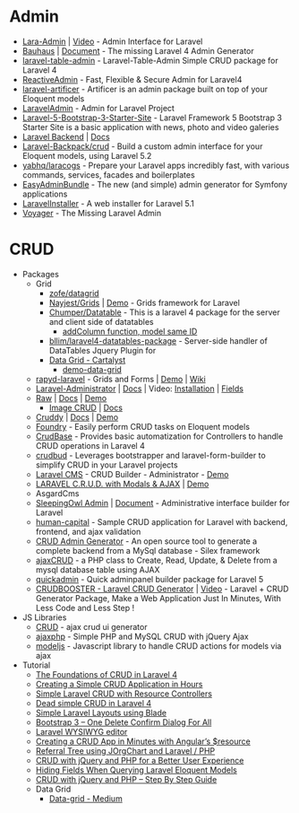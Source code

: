 # Admin
- [Lara-Admin](http://goo.gl/s24D49) | [Video](http://youtu.be/bV5U-yFYUWM) - Admin Interface for Laravel
- [Bauhaus](http://goo.gl/I55wHc) | [Document](http://goo.gl/Rp7j67) - The missing Laravel 4 Admin Generator
- [laravel-table-admin](http://goo.gl/AB3WTT) - Laravel-Table-Admin Simple CRUD package for Laravel 4
- [ReactiveAdmin](http://goo.gl/XNKupq) - Fast, Flexible & Secure Admin for Laravel4
- [laravel-artificer](http://goo.gl/usQIfa) - Artificer is an admin package built on top of your Eloquent models
- [LaravelAdmin](http://goo.gl/xDCXrE) - Admin for Laravel Project
- [Laravel-5-Bootstrap-3-Starter-Site](http://goo.gl/XNB1fR) - Laravel Framework 5 Bootstrap 3 Starter Site is a basic application with news, photo and video galeries
- [Laravel Backend](https://goo.gl/3yA5ru) | [Docs](http://laravelbackend.com/)
- [Laravel-Backpack/crud](https://goo.gl/i2ecto) - Build a custom admin interface for your Eloquent models, using Laravel 5.2
- [yabhq/laracogs](https://goo.gl/cSkS3I) - Prepare your Laravel apps incredibly fast, with various commands, services, facades and boilerplates
- [EasyAdminBundle](https://goo.gl/Rtb4UL) - The new (and simple) admin generator for Symfony applications
- [LaravelInstaller](https://goo.gl/Lc9VV4) - A web installer for Laravel 5.1
- [Voyager](https://goo.gl/2woUFT) - The Missing Laravel Admin
# CRUD
* Packages
    - Grid
        - [zofe/datagrid](http://goo.gl/d9PHwj)
        - [Nayjest/Grids](http://goo.gl/Mc3DNS) | [Demo](https://goo.gl/bWW3hP) - Grids framework for Laravel
        - [Chumper/Datatable](http://goo.gl/hQAzto) - This is a laravel 4 package for the server and client side of datatables
            - [addColumn function, model same ID](http://goo.gl/VdYBld)
        - [bllim/laravel4-datatables-package](http://goo.gl/T2dD8y) - Server-side handler of DataTables Jquery Plugin for
        - [Data Grid - Cartalyst](http://goo.gl/Mn1C6X)
            - [demo-data-grid](http://goo.gl/8XZU7V)
    - [rapyd-laravel](http://goo.gl/jPQNQR) - Grids and Forms | [Demo](http://goo.gl/JOKQQI) | [Wiki](http://goo.gl/RHu0KB)
    - [Laravel-Administrator](http://goo.gl/UvaAAE) | [Docs](http://goo.gl/5EoFOS) | Video: [Installation](http://vimeo.com/64693369) | [Fields](https://vimeo.com/65980351)
    - [Raw](http://goo.gl/RwZnJJ) | [Docs](http://raw.adigheorghe.ro/) | [Demo](http://goo.gl/qzjZW2)
        - [Image CRUD](http://goo.gl/jX2kiQ) | [Docs](http://goo.gl/Yn8PmR)
    - [Cruddy](http://goo.gl/Rb2F1D) | [Docs](http://goo.gl/vF4Hoq) | [Demo](http://goo.gl/6Dc4xN)
    - [Foundry](http://goo.gl/v1JlK2) - Easily perform CRUD tasks on Eloquent models
    - [CrudBase](http://goo.gl/CO8Wrk) - Provides basic automatization for Controllers to handle CRUD operations in Laravel 4
    - [crudbud](http://goo.gl/JlHRSx) - Leverages bootstrapper and laravel-form-builder to simplify CRUD in your Laravel projects
    - [Laravel CMS](http://goo.gl/6Jj39O) - CRUD Builder - Administrator - [Demo](http://goo.gl/U0WZBc)
    - [LARAVEL C.R.U.D. with Modals & AJAX](http://goo.gl/AKvKPi) | [Demo](http://goo.gl/72hzD3)
    - AsgardCms
    - [SleepingOwl Admin](http://sleeping-owl.github.io/) | [Document](http://goo.gl/nlS9SY) - Administrative interface builder for Laravel
    - [human-capital](http://goo.gl/ES5n3Z) - Sample CRUD application for Laravel with backend, frontend, and ajax validation
    - [CRUD Admin Generator](http://crud-admin-generator.com/) - An open source tool to generate a complete backend from a MySql database - Silex framework
    - [ajaxCRUD](http://www.ajaxcrud.com/) - a PHP class to Create, Read, Update, & Delete from a mysql database table using AJAX
    - [quickadmin](https://github.com/LaravelDaily/quickadmin) - Quick adminpanel builder package for Laravel 5
    - [CRUDBOOSTER - Laravel CRUD Generator](http://goo.gl/yM2R9z) | [Video](https://goo.gl/Z6zbgh) - Laravel + CRUD Generator Package, Make a Web Application Just In Minutes, With Less Code and Less Step !
* JS Libraries
    - [CRUD](http://goo.gl/laE5oy) - ajax crud ui generator
    - [ajaxphp](http://goo.gl/7tYxLL) - Simple PHP and MySQL CRUD with jQuery Ajax
    - [modeljs](http://goo.gl/LvcjNU) - Javascript library to handle CRUD actions for models via ajax
* Tutorial
    - [The Foundations of CRUD in Laravel 4](http://goo.gl/bAkCmf)
    - [Creating a Simple CRUD Application in Hours](http://goo.gl/NnPM5b)
    - [Simple Laravel CRUD with Resource Controllers](http://goo.gl/9E8bFv)
    - [Dead simple CRUD in Laravel 4](http://goo.gl/Lqu0lO)
    - [Simple Laravel Layouts using Blade](http://goo.gl/KzRAag)
    - [Bootstrap 3 – One Delete Confirm Dialog For All](http://goo.gl/hTdAu4)
    - [Laravel WYSIWYG editor](http://goo.gl/7ndzuW)
    - [Creating a CRUD App in Minutes with Angular’s $resource](http://goo.gl/1hK7OW)
    - [Referral Tree using JOrgChart and Laravel / PHP](http://goo.gl/HOaMjJ)
    - [CRUD with jQuery and PHP for a Better User Experience](http://goo.gl/K4EFCp)
    - [Hiding Fields When Querying Laravel Eloquent Models](http://goo.gl/2UnAXM)
    - [CRUD with jQuery and PHP – Step By Step Guide](https://goo.gl/W8ybOK)
    - Data Grid
        - [Data-grid - Medium](http://goo.gl/jvrMZ0)

